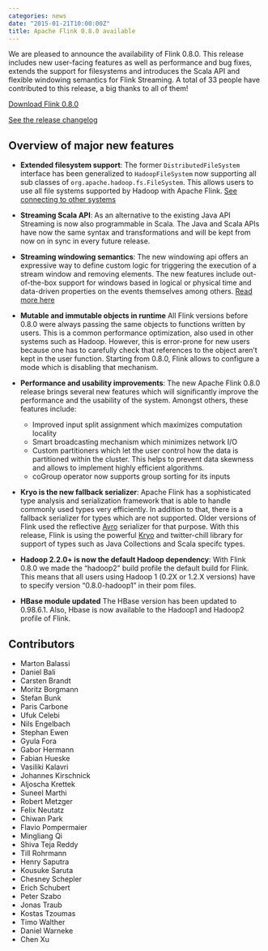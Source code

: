 ```yaml
---
categories: news
date: "2015-01-21T10:00:00Z"
title: Apache Flink 0.8.0 available
---
```



We are pleased to announce the availability of Flink 0.8.0. This release includes new user-facing features as well as performance and bug fixes, extends the support for filesystems and introduces the Scala API and flexible windowing semantics for Flink Streaming. A total of 33 people have contributed to this release, a big thanks to all of them!

[Download Flink 0.8.0](http://www.apache.org/dyn/closer.cgi/flink/flink-0.8.0/flink-0.8.0-bin-hadoop2.tgz)

[See the release changelog](https://issues.apache.org/jira/secure/ReleaseNote.jspa?projectId=12315522&version=12328699)

## Overview of major new features


 - **Extended filesystem support**: The former `DistributedFileSystem` interface has been generalized to `HadoopFileSystem` now supporting all sub classes of `org.apache.hadoop.fs.FileSystem`. This allows users to use all file systems supported by Hadoop with Apache Flink.
[See connecting to other systems]({{site.DOCS_BASE_URL}}flink-docs-release-0.8/example_connectors.html)

 - **Streaming Scala API**: As an alternative to the existing Java API Streaming is now also programmable in Scala. The Java and Scala APIs have now the same syntax and transformations and will be kept from now on in sync in every future release.

 - **Streaming windowing semantics**: The new windowing api offers an expressive way to define custom logic for triggering the execution of a stream window and removing elements. The new features include out-of-the-box support for windows based in logical or physical time and data-driven properties on the events themselves among others. [Read more here]({{site.DOCS_BASE_URL}}flink-docs-release-0.8/streaming_guide.html#window-operators)

 - **Mutable and immutable objects in runtime** All Flink versions before 0.8.0 were always passing the same objects to functions written by users. This is a common performance optimization, also used in other systems such as Hadoop.
 However, this is error-prone for new users because one has to carefully check that references to the object aren’t kept in the user function. Starting from 0.8.0, Flink allows to configure a mode which is disabling that mechanism.

 - **Performance and usability improvements**: The new Apache Flink 0.8.0 release brings several new features which will significantly improve the performance and the usability of the system. Amongst others, these features include:
   - Improved input split assignment which maximizes computation locality
   - Smart broadcasting mechanism which minimizes network I/O
   - Custom partitioners which let the user control how the data is partitioned within the cluster. This helps to prevent data skewness and allows to implement highly efficient algorithms.
   - coGroup operator now supports group sorting for its inputs

 - **Kryo is the new fallback serializer**: Apache Flink has a sophisticated type analysis and serialization framework that is able to handle commonly used types very efficiently.
 In addition to that, there is a fallback serializer for types which are not supported. Older versions of Flink used the reflective [Avro](http://avro.apache.org/) serializer for that purpose. With this release, Flink is using the powerful [Kryo](https://github.com/EsotericSoftware/kryo) and twitter-chill library for support of types such as Java Collections and Scala specifc types.

 - **Hadoop 2.2.0+ is now the default Hadoop dependency**: With Flink 0.8.0 we made the “hadoop2” build profile the default build for Flink. This means that all users using Hadoop 1 (0.2X or 1.2.X versions) have to specify  version “0.8.0-hadoop1” in their pom files.

 - **HBase module updated** The HBase version has been updated to 0.98.6.1. Also, Hbase is now available to the Hadoop1 and Hadoop2 profile of Flink.


## Contributors

 - Marton Balassi
 - Daniel Bali
 - Carsten Brandt
 - Moritz Borgmann
 - Stefan Bunk
 - Paris Carbone
 - Ufuk Celebi
 - Nils Engelbach 
 - Stephan Ewen
 - Gyula Fora
 - Gabor Hermann
 - Fabian Hueske
 - Vasiliki Kalavri
 - Johannes Kirschnick
 - Aljoscha Krettek
 - Suneel Marthi
 - Robert Metzger
 - Felix Neutatz
 - Chiwan Park
 - Flavio Pompermaier
 - Mingliang Qi
 - Shiva Teja Reddy
 - Till Rohrmann
 - Henry Saputra
 - Kousuke Saruta
 - Chesney Schepler
 - Erich Schubert
 - Peter Szabo
 - Jonas Traub
 - Kostas Tzoumas
 - Timo Walther
 - Daniel Warneke
 - Chen Xu